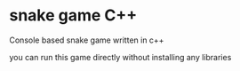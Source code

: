 # snake game C++

Console based snake game written in c++

you can run this game directly without installing any libraries
